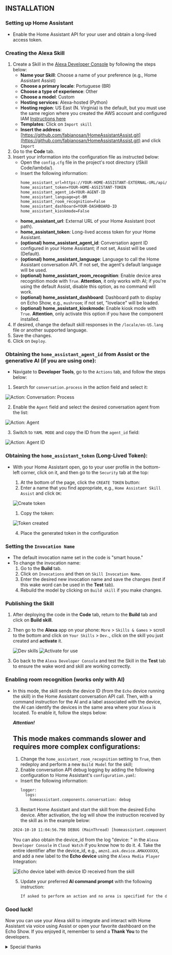 
## INSTALLATION

### Setting up Home Assistant
- Enable the Home Assistant API for your user and obtain a long-lived access token.

### Creating the Alexa Skill

1. Create a Skill in the [Alexa Developer Console](https://developer.amazon.com/alexa/console/ask) by following the steps below:
   - **Name your Skill**: Choose a name of your preference (e.g., Home Assistant Assist)
   - **Choose a primary locale**: Portuguese (BR)
   - **Choose a type of experience**: Other
   - **Choose a model**: Custom
   - **Hosting services**: Alexa-hosted (Python)
   - **Hosting region**: US East (N. Virginia) is the default, but you must use the same region where you created the AWS account and configured IAM [Instructions here](https://www.home-assistant.io/integrations/alexa.smart_home)
   - **Templates**: Click on `Import skill`
   - **Insert the address**: [https://github.com/fabianosan/HomeAssistantAssist.git](https://github.com/fabianosan/HomeAssistantAssist.git) and click `Import`
2. Go to the **Code** tab.
3. Insert your information into the configuration file as instructed below:
   - Open the `config.cfg` file in the project's root directory (/Skill Code/lambda/).
   - Insert the following information:
     ```txt
     home_assistant_url=https://YOUR-HOME-ASSISTANT-EXTERNAL-URL/api/conversation/process
     home_assistant_token=YOUR-HOME-ASSISTANT-TOKEN
     home_assistant_agent_id=YOUR-AGENT-ID
     home_assistant_language=pt-BR
     home_assistant_room_recognition=False
     home_assistant_dashboard=YOUR-DASHBOARD-ID
     home_assistant_kioskmode=False
     ```
   - **home_assistant_url**: External URL of your Home Assistant (root path).
   - **home_assistant_token**: Long-lived access token for your Home Assistant.
   - **(optional) home_assistant_agent_id**: Conversation agent ID configured in your Home Assistant; if not set, Assist will be used (Default).
   - **(optional) home_assistant_language**: Language to call the Home Assistant conversation API. If not set, the agent's default language will be used.
   - **(optional) home_assistant_room_recognition**: Enable device area recognition mode with `True`. **Attention**, it only works with AI; if you're using the default Assist, disable this option, as no command will work.
   - **(optional) home_assistant_dashboard**: Dashboard path to display on Echo Show, e.g., `mushroom`; if not set, "lovelace" will be loaded.
   - **(optional) home_assistant_kioskmode**: Enable kiosk mode with `True`. **Attention**, only activate this option if you have the component installed.
4. If desired, change the default skill responses in the `/locale/en-US.lang` file or another supported language.
5. Save the changes.
6. Click on `Deploy`.

### Obtaining the `home_assistant_agent_id` from Assist or the generative AI (if you are using one):

- Navigate to **Developer Tools**, go to the `Actions` tab, and follow the steps below: 
1. Search for `conversation.process` in the action field and select it:

  ![Action: Conversation: Process](images/dev_action.png)

2. Enable the `Agent` field and select the desired conversation agent from the list:

  ![Action: Agent](images/dev_action_uimode.png)

3. Switch to `YAML MODE` and copy the ID from the `agent_id` field:

  ![Action: Agent ID](images/dev_action_yaml.png)

### Obtaining the `home_assistant_token` (Long-Lived Token):

- With your Home Assistant open, go to your user profile in the bottom-left corner, click on it, and then go to the `Security` tab at the top:
  1. At the bottom of the page, click the `CREATE TOKEN` button:
  2. Enter a name that you find appropriate, e.g., `Home Assistant Skill Assist` and click `OK`:

    ![Create token](images/token.png)

  1. Copy the token:

    ![Token created](images/token_created.png)

  4. Place the generated token in the configuration

### Setting the ``Invocation Name``

- The default invocation name set in the code is "smart house."
- To change the invocation name:
  1. Go to the **Build** tab.
  2. Click on `Invocations` and then on `Skill Invocation Name`.
  3. Enter the desired new invocation name and save the changes (test if this wake word can be used in the **Test** tab).
  4. Rebuild the model by clicking on `Build skill` if you make changes.
  
### Publishing the Skill

1. After deploying the code in the **Code** tab, return to the **Build** tab and click on **Build skill**.
2. Then go to the **Alexa** app on your phone: `More` > `Skills & Games` > scroll to the bottom and click on `Your Skills` > `Dev.`, click on the skill you just created and **activate** it.

    ![Dev skills](images/alexa_dev_app.jpg)
    ![Activate for use](images/alexa_dev_app_activated.jpg)
3. Go back to the ``Alexa Developer Console`` and test the Skill in the **Test** tab to ensure the wake word and skill are working correctly.

### Enabling room recognition (works only with AI)
- In this mode, the skill sends the device ID (from the `Echo` device running the skill) in the Home Assistant conversation API call. Then, with a command instruction for the AI and a label associated with the device, the AI can identify the devices in the same area where your `Alexa` is located. To enable it, follow the steps below:

  ***Attention!***
  ## This mode makes commands slower and requires more complex configurations:
  1. Change the `home_assistant_room_recognition` setting to `True`, then redeploy and perform a new `Build Model` for the skill;
  2. Enable conversation API debug logging by adding the following configuration to Home Assistant's `configuration.yaml`:
  - Insert the following information:
     ```txt
     logger:
       logs:
         homeassistant.components.conversation: debug
     ```
  3. Restart Home Assistant and start the skill from the desired Echo device. After activation, the log will show the instruction received by the skill as in the example below:
    ```txt
    2024-10-10 11:04:56.798 DEBUG (MainThread) [homeassistant.components.conversation.agent_manager] Processing in en-US: turn on the living room light. device_id: amzn1.ask.device.AMAXXXXXX
     ```
     You can also obtain the device_id from the log "device: " in the ``Alexa Developer Console`` in ``Cloud Watch`` if you know how to do it.
  4. Take the entire identifier after the device_id, e.g., `amzn1.ask.device.AMAXXXXXX`, and add a new label to the **Echo device** using the `Alexa Media Player` Integration:
  
    ![Echo device label with device ID received from the skill](images/echo_device_label.png)
    
  5. Update your preferred **AI command prompt** with the following instruction:
     ```txt
     If asked to perform an action and no area is specified for the device, capture the identifier contained after "device_id:" in the command, obtain the label with the same identifier, and associate the device requested in the command to the label area found.
     ```

### Good luck!
Now you can use your Alexa skill to integrate and interact with Home Assistant via voice using Assist or open your favorite dashboard on the Echo Show.
If you enjoyed it, remember to send a **Thank You** to the developers.

<details><summary>Special thanks</summary>
<p>   
To [rodrigoscoelho](https://github.com/rodrigoscoelho), who started the development of this skill.
</p>
</details>